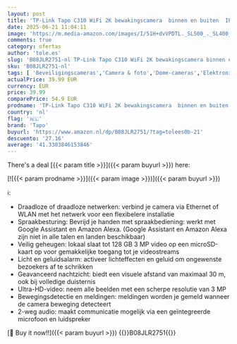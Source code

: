 ```yaml
---
layout: post
title: 'TP-Link Tapo C310 WiFi 2K bewakingscamera  binnen en buiten  IP66  30m nachtzicht  2-weg audio  bewegingsdetectie  SD-Kaart tot 128GB  compatibel  compatibel met Alexa en Google'
date: 2025-06-21 11:04:11
image: 'https://m.media-amazon.com/images/I/51H+dvVPDTL._SL500_._SL400_.jpg'
comments: true
category: ofertas
author: 'tole.es'
slug: 'B08JLR2751-nl TP-Link Tapo C310 WiFi 2K bewakingscamera binnen en buiten...'
sku: 'B08JLR2751-nl'
tags: [ 'Beveiligingscameras','Camera & foto','Dome-cameras','Elektronica','tapo','🇳🇱', ]
actualPrice: 39.99 EUR
currency: EUR
price: 39.99
comparePrice: 54.9 EUR
prodname: 'TP-Link Tapo C310 WiFi 2K bewakingscamera  binnen en buiten  IP66  30m nachtzicht  2-weg audio  bewegingsdetectie  SD-Kaart tot 128GB  compatibel  compatibel met Alexa en Google'
country: 'nl'
flag: '🇳🇱'
brand: 'Tapo'
buyurl: 'https://www.amazon.nl/dp/B08JLR2751/?tag=tolees0b-21'
descuento: '27.16'
average: '41.3303846153846'
---
```


There's a deal [{{< param title >}}]({{< param buyurl >}})  here:

[![{{< param prodname >}}]({{< param image >}})]({{< param buyurl >}})

ℹ️:

- Draadloze of draadloze netwerken: verbind je camera via Ethernet of WLAN met het netwerk voor een flexibelere installatie
- Spraakbesturing: Bevrijd je handen met spraakbediening: werkt met Google Assistant en Amazon Alexa. (Google Assistant en Amazon Alexa zijn niet in alle talen en landen beschikbaar)
- Veilig geheugen: lokaal slaat tot 128 GB 3 MP video op een microSD-kaart op voor gemakkelijke toegang tot je videostreams
- Licht en geluidsalarm: activeer lichteffecten en geluid om ongewenste bezoekers af te schrikken
- Geavanceerd nachtzicht: biedt een visuele afstand van maximaal 30 m, ook bij volledige duisternis
- Ultra-HD-video: neem alle beelden met een scherpe resolutie van 3 MP
- Bewegingsdetectie en meldingen: meldingen worden je gemeld wanneer de camera beweging detecteert
- 2-weg audio: maakt communicatie mogelijk via een geïntegreerde microfoon en luidspreker

[🛒 Buy it now!!]({{< param buyurl >}})
{{<world>}}B08JLR2751{{</world>}}
